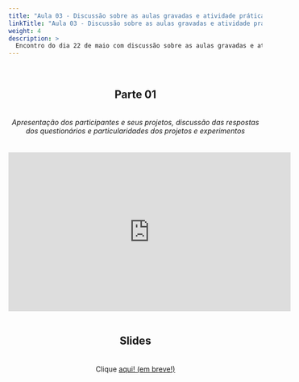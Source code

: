 ```yaml
---
title: "Aula 03 - Discussão sobre as aulas gravadas e atividade prática 1"
linkTitle: "Aula 03 - Discussão sobre as aulas gravadas e atividade prática 1"
weight: 4
description: >
  Encontro do dia 22 de maio com discussão sobre as aulas gravadas e atividade prática 1
---
```


<br>
<div align="center">
<h2>Parte 01</h2>
<br>
<i>Apresentação dos participantes e seus projetos, discussão das respostas dos questionários e particularidades dos projetos e experimentos</i>
<br><br><br>
<iframe width="560" height="315" src="https://www.youtube.com/embed/fedy8I6_8J0" frameborder="0" allow="accelerometer; autoplay; clipboard-write; encrypted-media; gyroscope; picture-in-picture" allowfullscreen></iframe>
<br><br>

<h2>Slides</h2>
<br>
Clique <a href="https://github.com/desirrepetters/gstreinamentoeconsultoria/raw/master/userguide/content/pt-br/2024_01/aulas/slides/aula_01.pdf">aqui! (em breve!)</a>
</div>